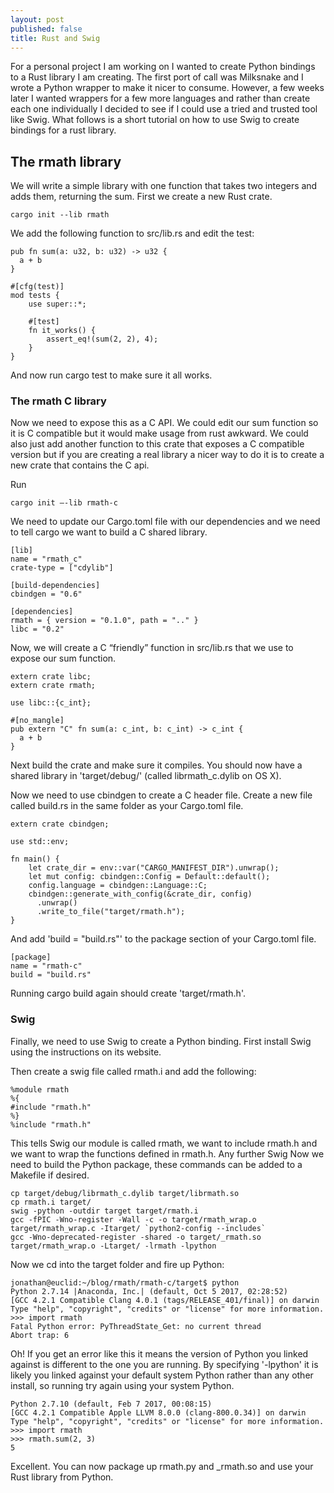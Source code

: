 ```yaml
---
layout: post
published: false
title: Rust and Swig
---
```


For a personal project I am working on I wanted to create Python bindings to a Rust library I am creating. The first port of call was Milksnake and I wrote a Python wrapper to make it nicer to consume. However, a few weeks later I wanted wrappers for a few more languages and rather than create each one individually I decided to see if I could use a tried and trusted tool like Swig. What follows is a short tutorial on how to use Swig to create bindings for a rust library.

## The rmath library

We will write a simple library with one function that takes two integers and adds them, returning the sum. First we create a new Rust crate.

```
cargo init --lib rmath
```

We add the following function to src/lib.rs and edit the test:

```
pub fn sum(a: u32, b: u32) -> u32 {
  a + b
}

#[cfg(test)]
mod tests {
    use super::*;
    
    #[test]
    fn it_works() {
        assert_eq!(sum(2, 2), 4);
    }
}
```


And now run cargo test to make sure it all works.

### The rmath C library

Now we need to expose this as a C API. We could edit our sum function so it is C compatible but it would make usage from rust awkward. We could also just add another function to this crate that exposes a C compatible version but if you are creating a real library a nicer way to do it is to create a new crate that contains the C api.

Run

```
cargo init —-lib rmath-c
```

We need to update our Cargo.toml file with our dependencies and we need to tell cargo we want to build a C shared library.

```
[lib]
name = "rmath_c"
crate-type = ["cdylib"]

[build-dependencies]
cbindgen = "0.6"

[dependencies]
rmath = { version = "0.1.0", path = ".." }
libc = "0.2"
```

Now, we will create a C “friendly” function in src/lib.rs that we use to expose our sum function.

```
extern crate libc;
extern crate rmath;

use libc::{c_int};

#[no_mangle]
pub extern "C" fn sum(a: c_int, b: c_int) -> c_int {
  a + b
}
```

Next build the crate and make sure it compiles. You should now have a shared library in 'target/debug/' (called librmath_c.dylib on OS X).

Now we need to use cbindgen to create a C header file. Create a new file called build.rs in the same folder as your Cargo.toml file.

```
extern crate cbindgen;

use std::env;

fn main() {
    let crate_dir = env::var("CARGO_MANIFEST_DIR").unwrap();
    let mut config: cbindgen::Config = Default::default();
    config.language = cbindgen::Language::C;
    cbindgen::generate_with_config(&crate_dir, config)
      .unwrap()
      .write_to_file("target/rmath.h");
}
```

And add 'build = "build.rs"' to the package section of your Cargo.toml file.

```
[package]
name = "rmath-c"
build = "build.rs"
```

Running cargo build again should create 'target/rmath.h'.

### Swig

Finally, we need to use Swig to create a Python binding. First install Swig using the instructions on its website.

Then create a swig file called rmath.i and add the following:

```
%module rmath
%{
#include "rmath.h"
%}
%include "rmath.h"
```

This tells Swig our module is called rmath, we want to include rmath.h and we want to wrap the functions defined in rmath.h. Any further Swig Now we need to build the Python package, these commands can be added to a Makefile if desired.


```
cp target/debug/librmath_c.dylib target/librmath.so
cp rmath.i target/
swig -python -outdir target target/rmath.i
gcc -fPIC -Wno-register -Wall -c -o target/rmath_wrap.o target/rmath_wrap.c -Itarget/ `python2-config --includes`
gcc -Wno-deprecated-register -shared -o target/_rmath.so target/rmath_wrap.o -Ltarget/ -lrmath -lpython
```

Now we cd into the target folder and fire up Python:

```
jonathan@euclid:~/blog/rmath/rmath-c/target$ python
Python 2.7.14 |Anaconda, Inc.| (default, Oct 5 2017, 02:28:52)
[GCC 4.2.1 Compatible Clang 4.0.1 (tags/RELEASE_401/final)] on darwin
Type "help", "copyright", "credits" or "license" for more information.
>>> import rmath
Fatal Python error: PyThreadState_Get: no current thread
Abort trap: 6
```

Oh! If you get an error like this it means the version of Python you linked against is different to the one you are running. By specifying '-lpython' it is likely you linked against your default system Python rather than any other install, so running try again using your system Python.

```
Python 2.7.10 (default, Feb 7 2017, 00:08:15)
[GCC 4.2.1 Compatible Apple LLVM 8.0.0 (clang-800.0.34)] on darwin
Type "help", "copyright", "credits" or "license" for more information.
>>> import rmath
>>> rmath.sum(2, 3)
5
```

Excellent. You can now package up rmath.py and _rmath.so and use your Rust library from Python.


